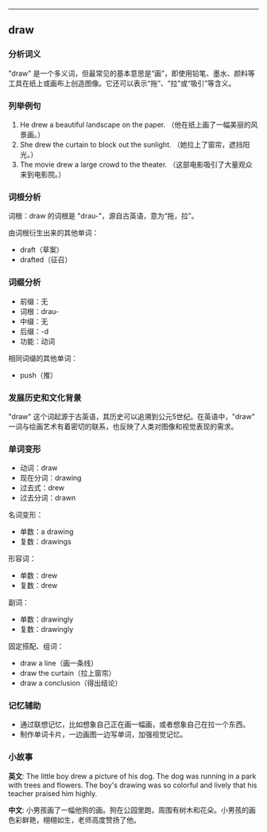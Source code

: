
---------------
## draw
### 分析词义
"draw" 是一个多义词，但最常见的基本意思是“画”，即使用铅笔、墨水、颜料等工具在纸上或画布上创造图像。它还可以表示“拖”、“拉”或“吸引”等含义。

### 列举例句
1. He drew a beautiful landscape on the paper. （他在纸上画了一幅美丽的风景画。）
2. She drew the curtain to block out the sunlight. （她拉上了窗帘，遮挡阳光。）
3. The movie drew a large crowd to the theater. （这部电影吸引了大量观众来到电影院。）

### 词根分析
词根：draw 的词根是 "drau-"，源自古英语，意为“拖，拉”。

由词根衍生出来的其他单词：
- draft（草案）
- drafted（征召）

### 词缀分析
- 前缀：无
- 词根：drau-
- 中缀：无
- 后缀：-d
- 功能：动词

相同词缀的其他单词：
- push（推）

### 发展历史和文化背景
"draw" 这个词起源于古英语，其历史可以追溯到公元5世纪。在英语中，"draw" 一词与绘画艺术有着密切的联系，也反映了人类对图像和视觉表现的需求。

### 单词变形
- 动词：draw
- 现在分词：drawing
- 过去式：drew
- 过去分词：drawn

名词变形：
- 单数：a drawing
- 复数：drawings

形容词：
- 单数：drew
- 复数：drew

副词：
- 单数：drawingly
- 复数：drawingly

固定搭配、组词：
- draw a line（画一条线）
- draw the curtain（拉上窗帘）
- draw a conclusion（得出结论）

### 记忆辅助
- 通过联想记忆，比如想象自己正在画一幅画，或者想象自己在拉一个东西。
- 制作单词卡片，一边画图一边写单词，加强视觉记忆。

### 小故事
**英文**:
The little boy drew a picture of his dog. The dog was running in a park with trees and flowers. The boy's drawing was so colorful and lively that his teacher praised him highly.

**中文**:
小男孩画了一幅他狗的画。狗在公园里跑，周围有树木和花朵。小男孩的画色彩鲜艳，栩栩如生，老师高度赞扬了他。


